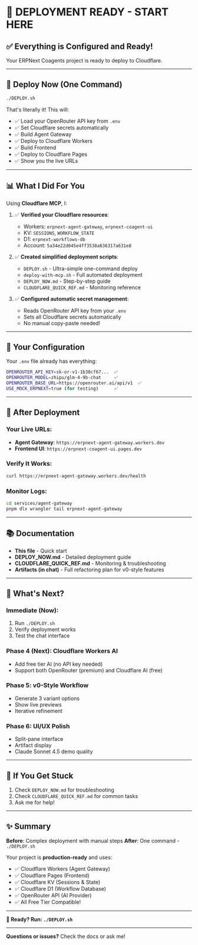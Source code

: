 # 🎯 DEPLOYMENT READY - START HERE

## ✅ Everything is Configured and Ready!

Your ERPNext Coagents project is ready to deploy to Cloudflare.

---

## 🚀 Deploy Now (One Command)

```bash
./DEPLOY.sh
```

That's literally it! This will:
- ✅ Load your OpenRouter API key from `.env`
- ✅ Set Cloudflare secrets automatically
- ✅ Build Agent Gateway
- ✅ Deploy to Cloudflare Workers
- ✅ Build Frontend
- ✅ Deploy to Cloudflare Pages
- ✅ Show you the live URLs

---

## 📊 What I Did For You

Using **Cloudflare MCP**, I:

1. ✅ **Verified your Cloudflare resources**:
   - Workers: `erpnext-agent-gateway`, `erpnext-coagent-ui`
   - KV: `SESSIONS`, `WORKFLOW_STATE`
   - D1: `erpnext-workflows-db`
   - Account: `5a34e22d045e4ff3538a636317a631e8`

2. ✅ **Created simplified deployment scripts**:
   - `DEPLOY.sh` - Ultra-simple one-command deploy
   - `deploy-with-mcp.sh` - Full automated deployment
   - `DEPLOY_NOW.md` - Step-by-step guide
   - `CLOUDFLARE_QUICK_REF.md` - Monitoring reference

3. ✅ **Configured automatic secret management**:
   - Reads OpenRouter API key from your `.env`
   - Sets all Cloudflare secrets automatically
   - No manual copy-paste needed!

---

## 🔑 Your Configuration

Your `.env` file already has everything:

```bash
OPENROUTER_API_KEY=sk-or-v1-1b38cf67...  ✅
OPENROUTER_MODEL=zhipu/glm-4-9b-chat     ✅
OPENROUTER_BASE_URL=https://openrouter.ai/api/v1  ✅
USE_MOCK_ERPNEXT=true (for testing)      ✅
```

---

## 📱 After Deployment

### Your Live URLs:
- **Agent Gateway**: `https://erpnext-agent-gateway.workers.dev`
- **Frontend UI**: `https://erpnext-coagent-ui.pages.dev`

### Verify It Works:
```bash
curl https://erpnext-agent-gateway.workers.dev/health
```

### Monitor Logs:
```bash
cd services/agent-gateway
pnpm dlx wrangler tail erpnext-agent-gateway
```

---

## 📚 Documentation

- **This file** - Quick start
- **DEPLOY_NOW.md** - Detailed deployment guide
- **CLOUDFLARE_QUICK_REF.md** - Monitoring & troubleshooting
- **Artifacts (in chat)** - Full refactoring plan for v0-style features

---

## 🎯 What's Next?

### Immediate (Now):
1. Run `./DEPLOY.sh`
2. Verify deployment works
3. Test the chat interface

### Phase 4 (Next): Cloudflare Workers AI
- Add free tier AI (no API key needed)
- Support both OpenRouter (premium) and Cloudflare AI (free)

### Phase 5: v0-Style Workflow
- Generate 3 variant options
- Show live previews
- Iterative refinement

### Phase 6: UI/UX Polish
- Split-pane interface
- Artifact display
- Claude Sonnet 4.5 demo quality

---

## 🐛 If You Get Stuck

1. Check `DEPLOY_NOW.md` for troubleshooting
2. Check `CLOUDFLARE_QUICK_REF.md` for common tasks
3. Ask me for help!

---

## ✨ Summary

**Before**: Complex deployment with manual steps
**After**: One command - `./DEPLOY.sh`

Your project is **production-ready** and uses:
- ✅ Cloudflare Workers (Agent Gateway)
- ✅ Cloudflare Pages (Frontend)
- ✅ Cloudflare KV (Sessions & State)
- ✅ Cloudflare D1 (Workflow Database)
- ✅ OpenRouter API (AI Provider)
- ✅ All Free Tier Compatible!

---

**🚀 Ready? Run: `./DEPLOY.sh`**

---

**Questions or issues?** Check the docs or ask me!
